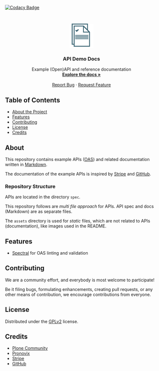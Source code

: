 [![Codacy Badge](https://api.codacy.com/project/badge/Grade/deda128a2434498fba079138b4eac9c0)](https://www.codacy.com/app/ocular-d/api-demo-docs?utm_source=github.com&amp;utm_medium=referral&amp;utm_content=ocular-d/api-demo-docs&amp;utm_campaign=Badge_Grade)
<!-- PROJECT LOGO -->
<br />
<p align="center">
  <a href="https://github.com/ocular-d/api-demo-docs">
    <img src="assets/ocular-d-logo.png" alt="Logo" width="80" height="80">
  </a>
<!-- vale off -->
  <h3 align="center">API Demo Docs</h3>
<!-- vale on -->
  <p align="center">
    Example (Open)API and reference documentation
    <br />
    <a href="https://github.com/ocular-d/api-demo-docs"><strong>Explore the docs »</strong></a>
    <br />
    <br />
    <a href="https://github.com/ocular-d/api-demo-docs/issues">Report Bug</a>
    ·
    <a href="https://github.com/ocular-d/api-demo-docs/issues">Request Feature</a>
  </p>
</p>

<!-- TABLE OF CONTENTS -->
## Table of Contents

- [About the Project](#about)
- [Features](#features)
- [Contributing](#contributing)
- [License](#license)
- [Credits](#credits)

## About

This repository contains example APIs ([OAS](https://en.wikipedia.org/wiki/OpenAPI_Specification "Link to OAS on Wikipedia"))
and related documentation written in [Markdown](https://en.wikipedia.org/wiki/Markdown "Link to Wikipedia").

The documentation of the example APIs is inspired by [Stripe](https://stripe.com/docs/api) and [GitHub](https://developer.github.com/v3/guides/getting-started/).

### Repository Structure

APIs are located in the directory `spec`.

This repository follows are *multi file approach* for APIs.
API spec and docs (Markdown) are as separate files.

The `assets` directory is used for *static* files, which are not related to APIs (documentation), like images used in the README.

## Features

- [Spectral](https://stoplight.io/open-source/spectral "Link to Website of Spectral") for OAS linting and validation

## Contributing

We are a community effort, and everybody is most welcome to participate!

Be it filing bugs, formulating enhancements, creating pull requests, or any other means of contribution, we encourage contributions from everyone.

## License

Distributed under the [GPLv2](https://www.gnu.org/licenses/old-licenses/gpl-2.0.en.html "Link to license") license.

## Credits

- [Plone Community](https://plone.org "Link to website of Plone")
- [Pronovix](https://pronovix.com/ "Link to Pronovix website")
- [Stripe](https://stripe.com/docs/api)
- [GitHub](https://developer.github.com/v3/guides/getting-started/)
